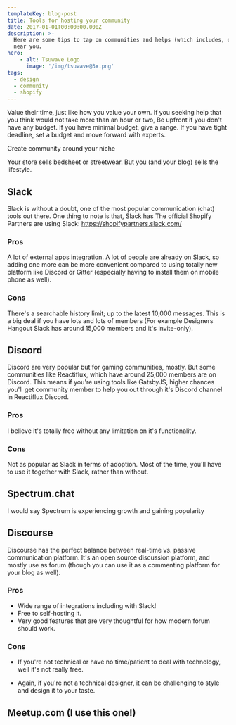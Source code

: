 ```yaml
---
templateKey: blog-post
title: Tools for hosting your community
date: 2017-01-01T00:00:00.000Z
description: >-
  Here are some tips to tap on communities and helps (which includes, experts)
  near you.
hero:
    - alt: Tsuwave Logo
      image: '/img/tsuwave@3x.png' 
tags:
  - design
  - community
  - shopify
---
```

Value their time, just like how you value your own. If you seeking help that you think would not take more than an hour or two, Be upfront if you don't have any budget. If you have minimal budget, give a range. If you have tight deadline, set a budget and move forward with experts. 

Create community around your niche

Your store sells bedsheet or streetwear. But you (and your blog) sells the lifestyle.

## Slack
Slack is without a doubt, one of the most popular communication (chat) tools out there. One thing to note is that, Slack has The official Shopify Partners are using Slack: https://shopifypartners.slack.com/

### Pros 
A lot of external apps integration. A lot of people are already on Slack, so adding one more can be more convenient compared to using totally new platform like Discord or Gitter (especially having to install them on mobile phone as well).

### Cons
There's a searchable history limit; up to the latest 10,000 messages. This is a big deal if you have lots and lots of members (For example Designers Hangout Slack has around 15,000 members and it's invite-only).

## Discord
Discord are very popular but for gaming communities, mostly. But some communities like Reactiflux, which have around 25,000 members are on Discord. This means if you're using tools like GatsbyJS, higher chances you'll get community member to help you out through it's Discord channel in Reactiflux Discord.

### Pros
I believe it's totally free without any limitation on it's functionality.

### Cons
Not as popular as Slack in terms of adoption. Most of the time, you'll have to use it together with Slack, rather than without.

## Spectrum.chat

I would say Spectrum is experiencing growth and gaining popularity

## Discourse
Discourse has the perfect balance between real-time vs. passive communication platform. It's an open source discussion platform, and mostly use as forum (though you can use it as a commenting platform for your blog as well). 

### Pros
- Wide range of integrations including with Slack!
- Free to self-hosting it.
- Very good features that are very thoughtful for how modern forum should work.

### Cons
- If you're not technical or have no time/patient to deal with technology, well it's not really free. 

- Again, if you're not a technical designer, it can be challenging to style and design it to your taste.

## Meetup.com (I use this one!)
